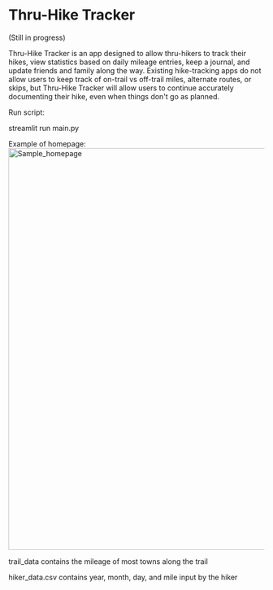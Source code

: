 # Thru-Hike Tracker

(Still in progress) 

Thru-Hike Tracker is an app designed to allow thru-hikers to track their hikes, view statistics based on daily mileage entries, keep a journal, and update friends and family along the way. Existing hike-tracking apps do not allow users to keep track of on-trail vs off-trail miles, alternate routes, or skips, but Thru-Hike Tracker will allow users to continue accurately documenting their hike, even when things don't go as planned.


Run script:

  streamlit run main.py

Example of homepage:
<img width="790" alt="Sample_homepage" src="https://github.com/user-attachments/assets/1c99d04b-cfbf-4144-9a63-0672ab406b4e">


trail_data contains the mileage of most towns along the trail

hiker_data.csv contains year, month, day, and mile
input by the hiker
